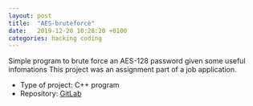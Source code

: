 ```yaml
---
layout: post
title:  "AES-bruteforce"
date:   2019-12-20 10:28:20 +0100
categories: hacking coding
---
```


Simple program to brute force an AES-128 password given some useful infomations
This project was an assignment part of a job application.

* Type of project: C++ program
* Repository: [GitLab](https://github.com/Bamarin/bruteforce)

